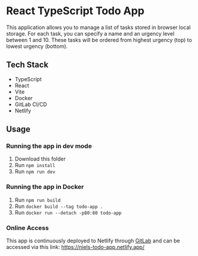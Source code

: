 # React TypeScript Todo App
This application allows you to manage a list of tasks stored in browser local storage. For each task, you can specify a name and an urgency level between 1 and 10. These tasks will be ordered from highest urgency (top) to lowest urgency (bottom).

## Tech Stack
- TypeScript
- React
- Vite
- Docker
- GitLab CI/CD
- Netlify

## Usage
### Running the app in dev mode
1. Download this folder
2. Run `npm install`
3. Run `npm run dev`

### Running the app in Docker
1. Run `npm run build`
2. Run `docker build --tag todo-app .`
3. Run `docker run --detach -p80:80 todo-app`

### Online Access
This app is continuously deployed to Netlify through [GitLab](https://gitlab.com/Nielam-Dass/react-ts-todo-app) and can be accessed via this link: https://niels-todo-app.netlify.app/
